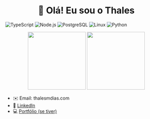 <h1 align="center">👋 Olá! Eu sou o Thales</h1>


![TypeScript](https://img.shields.io/badge/-TypeScript-05122A?style=flat&logo=typescript)
![Node.js](https://img.shields.io/badge/-Node.js-05122A?style=flat&logo=node.js)
![PostgreSQL](https://img.shields.io/badge/-PostgreSQL-05122A?style=flat&logo=postgresql)
![Linux](https://img.shields.io/badge/-Linux-05122A?style=flat&logo=linux)
![Python](https://img.shields.io/badge/-Python-05122A?style=flat&logo=python)


<p align="center">
  <img height="180em" src="https://github-readme-stats.vercel.app/api?username=thaleesdias&show_icons=true&theme=tokyonight" />
  <img height="180em" src="https://github-readme-stats.vercel.app/api/top-langs/?username=thaleesdias&layout=compact&theme=tokyonight" />
</p>


- ✉️ Email: thalesmdias.com
- 💼 [LinkedIn](https://linkedin.com/in/thales-dias)
- 💻 [Portfólio (se tiver)](https://seusite.com)

